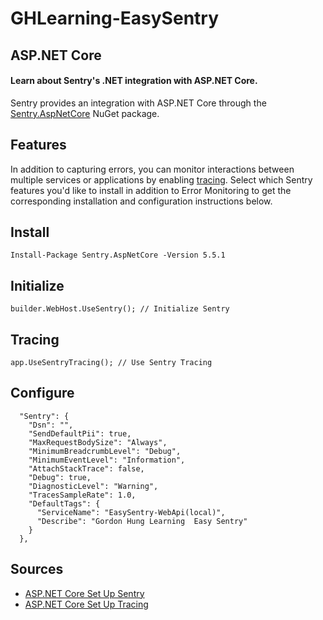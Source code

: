 # GHLearning-EasySentry

## ASP.NET Core
#### Learn about Sentry's .NET integration with ASP.NET Core.
Sentry provides an integration with ASP.NET Core through the [Sentry.AspNetCore](https://www.nuget.org/packages/Sentry.AspNetCore) NuGet package.

## Features
In addition to capturing errors, you can monitor interactions between multiple services or applications by enabling [tracing](https://docs.sentry.io/concepts/key-terms/tracing/).
Select which Sentry features you'd like to install in addition to Error Monitoring to get the corresponding installation and configuration instructions below.

## Install
```
Install-Package Sentry.AspNetCore -Version 5.5.1
```

## Initialize
```
builder.WebHost.UseSentry(); // Initialize Sentry
```

## Tracing
```
app.UseSentryTracing(); // Use Sentry Tracing
```

## Configure
```
  "Sentry": {
    "Dsn": "",
    "SendDefaultPii": true,
    "MaxRequestBodySize": "Always",
    "MinimumBreadcrumbLevel": "Debug",
    "MinimumEventLevel": "Information",
    "AttachStackTrace": false,
    "Debug": true,
    "DiagnosticLevel": "Warning",
    "TracesSampleRate": 1.0,
    "DefaultTags": {
      "ServiceName": "EasySentry-WebApi(local)",
      "Describe": "Gordon Hung Learning  Easy Sentry"
    }
  },
```

## Sources
- [ASP.NET Core Set Up Sentry](https://docs.sentry.io/platforms/dotnet/guides/aspnetcore/)
- [ASP.NET Core Set Up Tracing](https://docs.sentry.io/platforms/dotnet/guides/aspnetcore/tracing/)